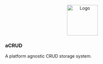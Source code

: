 <p align="center">
  <img src=".resources/logo.png" alt="Logo" width="100"> 
</p>


### aCRUD

A platform agnostic CRUD storage system.